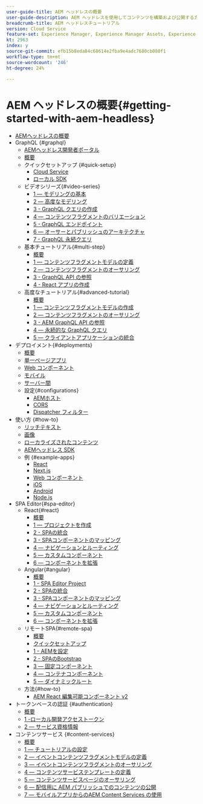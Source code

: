 ```yaml
---
user-guide-title: AEM ヘッドレスの概要
user-guide-description: AEM ヘッドレスを使用してコンテンツを構築および公開する方法を示す、エンドツーエンドのチュートリアルです。
breadcrumb-title: AEM ヘッドレスチュートリアル
version: Cloud Service
feature-set: Experience Manager, Experience Manager Assets, Experience Manager Sites
kt: 2963
index: y
source-git-commit: efb15b8eda84c68614e2fba9e4adc7680cb080f1
workflow-type: tm+mt
source-wordcount: '246'
ht-degree: 24%

---
```



# AEM ヘッドレスの概要{#getting-started-with-aem-headless}

+ [AEMヘッドレスの概要](./overview.md)
+ GraphQL {#graphql}
   + [AEMヘッドレス開発者ポータル](https://experienceleague.adobe.com/landing/experience-manager/headless/developer.html)
   + [概要](./graphql/overview.md)
   + クイックセットアップ {#quick-setup}
      + [Cloud Service](./graphql/quick-setup/cloud-service.md)
      + [ローカル SDK](./graphql/quick-setup/local-sdk.md)
   + ビデオシリーズ{#video-series}
      + [1 — モデリングの基本](./graphql/video-series/modeling-basics.md)
      + [2 — 高度なモデリング](./graphql/video-series/advanced-modeling.md)
      + [3 - GraphQL クエリの作成](./graphql/video-series/creating-graphql-queries.md)
      + [4 — コンテンツフラグメントのバリエーション](./graphql/video-series/content-fragment-variations.md)
      + [5 - GraphQL エンドポイント](./graphql/video-series/graphql-endpoints.md)
      + [6 — オーサーとパブリッシュのアーキテクチャ](./graphql/video-series/author-publish-architecture.md)
      + [7 - GraphQL 永続クエリ](./graphql/video-series/graphql-persisted-queries.md)
   + 基本チュートリアル{#multi-step}
      + [概要](./graphql/multi-step/overview.md)
      + [1 — コンテンツフラグメントモデルの定義](./graphql/multi-step/content-fragment-models.md)
      + [2 — コンテンツフラグメントのオーサリング](./graphql/multi-step/author-content-fragments.md)
      + [3 - GraphQL API の参照](./graphql/multi-step/explore-graphql-api.md)
      + [4 - React アプリの作成](./graphql/multi-step/graphql-and-react-app.md)
   + 高度なチュートリアル{#advanced-tutorial}
      + [概要](/help/headless-tutorial/graphql/advanced-graphql/overview.md)
      + [1 — コンテンツフラグメントモデルの作成](/help/headless-tutorial/graphql/advanced-graphql/create-content-fragment-models.md)
      + [2 — コンテンツフラグメントのオーサリング](/help/headless-tutorial/graphql/advanced-graphql/author-content-fragments.md)
      + [3 - AEM GraphQL API の参照](/help/headless-tutorial/graphql/advanced-graphql/explore-graphql-api.md)
      + [4 — 永続的な GraphQL クエリ](/help/headless-tutorial/graphql/advanced-graphql/graphql-persisted-queries.md)
      + [5 — クライアントアプリケーションの統合](/help/headless-tutorial/graphql/advanced-graphql/client-application-integration.md)
+ デプロイメント{#deployments}
   + [概要](./graphql/deployment/overview.md)
   + [単一ページアプリ](./graphql/deployment/spa.md)
   + [Web コンポーネント](./graphql/deployment/web-component.md)
   + [モバイル](./graphql/deployment/mobile.md)
   + [サーバー間](./graphql/deployment/server-to-server.md)
   + 設定{#configurations}
      + [AEMホスト](./graphql/deployment/configurations/aem-hosts.md)
      + [CORS](./graphql/deployment/configurations/cors.md)
      + [Dispatcher フィルター](./graphql/deployment/configurations/dispatcher-filters.md)
+ 使い方 {#how-to}
   + [リッチテキスト](./graphql/how-to/rich-text.md)
   + [画像](./graphql/how-to/images.md)
   + [ローカライズされたコンテンツ](./graphql/how-to/localized-content.md)
   + [AEMヘッドレス SDK](./graphql/how-to/aem-headless-sdk.md)
   + 例 {#example-apps}
      + [React](./graphql/example-apps/react-app.md)
      + [Next.js](./graphql/example-apps/next-js.md)
      + [Web コンポーネント](./graphql/example-apps/web-component.md)
      + [iOS](./graphql/example-apps/ios-swiftui-app.md)
      + [Android](./graphql/example-apps/android-app.md)
      + [Node.js](./graphql/example-apps/server-to-server-app.md)
+ SPA Editor{#spa-editor}
   + React{#react}
      + [概要](./spa-editor/react/overview.md)
      + [1 — プロジェクトを作成](./spa-editor/react/create-project.md)
      + [2 - SPAの統合](./spa-editor/react/integrate-spa.md)
      + [3 - SPAコンポーネントのマッピング](./spa-editor/react/map-components.md)
      + [4 — ナビゲーションとルーティング](./spa-editor/react/navigation-routing.md)
      + [5 — カスタムコンポーネント](./spa-editor/react/custom-component.md)
      + [6 — コンポーネントを拡張](./spa-editor/react/extend-component.md)
   + Angular{#angular}
      + [概要](./spa-editor/angular/overview.md)
      + [1 - SPA Editor Project](./spa-editor/angular/create-project.md)
      + [2 - SPAの統合](./spa-editor/angular/integrate-spa.md)
      + [3 - SPAコンポーネントのマッピング](./spa-editor/angular/map-components.md)
      + [4 — ナビゲーションとルーティング](./spa-editor/angular/navigation-routing.md)
      + [5 — カスタムコンポーネント](./spa-editor/angular/custom-component.md)
      + [6 — コンポーネントを拡張](./spa-editor/angular/extend-component.md)
   + リモートSPA{#remote-spa}
      + [概要](./spa-editor/remote-spa/overview.md)
      + [クイックセットアップ](./spa-editor/remote-spa/quick-setup.md)
      + [1 - AEMを設定](./spa-editor/remote-spa/aem-configure.md)
      + [2 - SPAのBootstrap](./spa-editor/remote-spa/spa-bootstrap.md)
      + [3 — 固定コンポーネント](./spa-editor/remote-spa/spa-fixed-component.md)
      + [4 — コンテナコンポーネント](./spa-editor/remote-spa/spa-container-component.md)
      + [5 — ダイナミックルート](./spa-editor/remote-spa/spa-dynamic-routes.md)
   + 方法{#how-to}
      + [AEM React 編集可能コンポーネント v2](./spa-editor/how-to/react-core-components-v2.md)
+ トークンベースの認証 {#authentication}
   + [概要](./authentication/overview.md)
   + [1 -ローカル開発アクセストークン](./authentication/local-development-access-token.md)
   + [2 — サービス資格情報](./authentication/service-credentials.md)
+ コンテンツサービス {#content-services}
   + [概要](./content-services/overview.md)
   + [1 — チュートリアルの設定](./content-services/chapter-1.md)
   + [2 — イベントコンテンツフラグメントモデルの定義](./content-services/chapter-2.md)
   + [3 — イベントコンテンツフラグメントのオーサリング](./content-services/chapter-3.md)
   + [4 — コンテンツサービステンプレートの定義](./content-services/chapter-4.md)
   + [5 — コンテンツサービスページのオーサリング](./content-services/chapter-5.md)
   + [6 — 配信用に AEM パブリッシュでのコンテンツの公開](./content-services/chapter-6.md)
   + [7 — モバイルアプリからのAEM Content Services の使用](./content-services/chapter-7.md)
